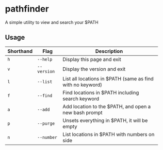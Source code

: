 # pathfinder
A simple utility to view and search your $PATH 

## Usage
| Shorthand | Flag        | Description                                                |
|-----------|-------------|------------------------------------------------------------|
| `h`       | `--help`    | Display this page and exit                                 |
| `v`       | `--version` | Display the version and exit                               |
| `l`       | `--list`    | List all locations in $PATH (same as find with no keyword) |
| `f`       | `--find`    | Find locations in $PATH including search keyword           |
| `a`       | `--add`     | Add location to the $PATH, and open a new bash prompt      |
| `p`       | `--purge`   | Unsets everything in $PATH, it will be empty               |
| `n`       | `--number`  | List locations in $PATH with numbers on side               |

